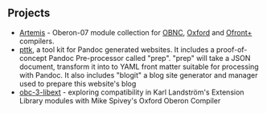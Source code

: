 
Projects
--------

- [Artemis](https://rsdoiel.github.io/Artemis) - Oberon-07 module collection for [OBNC](https://miasap.se/obnc/), [Oxford](https://spivey.oriel.ox.ac.uk/corner/Oxford_Oberon-2_compiler) and [Ofront+](https://github.com/Oleg-N-Cher/OfrontPlus) compilers.
- [pttk](https://rsdoiel.github.io/pttk/), a tool kit for Pandoc generated websites. It includes a proof-of-concept Pandoc Pre-processor called "prep". "prep" will take a JSON document, transform it into to YAML front matter suitable for processing with Pandoc. It also includes "blogit" a blog site generator and manager used to prepare this website's blog
- [obc-3-libext](https://github.com/rsdoiel/obc-3-libext) - exploring compatibility in Karl Landström's Extension Library modules with Mike Spivey's Oxford Oberon Compiler

